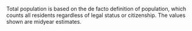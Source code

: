 Total population is based on the de facto definition of population, which counts all residents regardless of legal status or citizenship. The values shown are midyear estimates.
